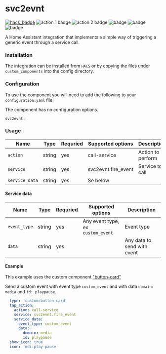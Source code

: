 svc2evnt
==========

[![hacs_badge](https://img.shields.io/badge/HACS-Custom-orange.svg)](https://github.com/custom-components/hacs)
![action 1 badge](https://github.com/Hernrup/homeassistant-svc2evnt/workflows/Semantic%20Release/badge.svg)
![action 2 badge](https://github.com/Hernrup/homeassistant-svc2evnt/workflows/Validate%20with%20hassfest/badge.svg)
![badge](https://img.shields.io/github/issues/Hernrup/homeassistant-svc2evnt)
![badge](https://img.shields.io/github/license/Hernrup/homeassistant-svc2evnt)
![badge](https://img.shields.io/github/v/release/Hernrup/homeassistant-svc2evnt)

A Home Assistant integration that implements a simple way of triggering a generic event through a service call.

### Installation
The integration can be installed from `HACS` or by copying the files under `custom_components` into the config directory.

### Configuration

To use the component you will need to add the following to your
`configuration.yaml` file.

The component has no configuration options.

```
svc2evnt:
```
### Usage

| Name | Type | Requried | Supported options | Description |
| ----------------- | ------ | -------- | ---------------------------------------------------------------- | -------------------------------------------------------------------------------------------------------- |
| `action` | string | yes | call-service | Action to perform |
| `service` | string | yes | svc2evnt.fire_event | Service to call |
| `service_data` | string | yes | Se below |  |

#### Service data

| Name | Type | Requried | Supported options | Description |
| ----------------- | ------ | -------- | ---------------------------------------------------------------- | -------------------------------------------------------------------------------------------------------- |
| `event_type` | string | yes | Any event type, ex `custom_event`| Event type |
| `data` | string | yes |  | Any data to send with event |

#### Example
This example uses the custom component ["button-card"](https://github.com/custom-cards/button-card/blob/master/README.md) 

Send a custom event with event type `custom_event` and with data `domain: media` and `id: playpause`.


```yaml
  type: 'custom:button-card'
  tap_action:
    action: call-service
    service: svc2evnt.fire_event
    service_data:
      event_type: custom_event
      data:
        domain: media
        id: playpause
  show_icon: true
  icon: 'mdi:play-pause'
```
